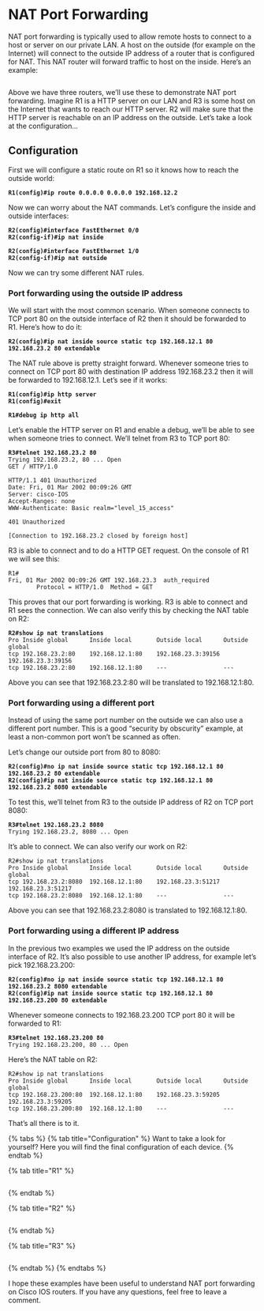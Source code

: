 # NAT Port Forwarding

NAT port forwarding is typically used to allow remote hosts to connect to a host or server on our private LAN. A host on the outside (for example on the Internet) will connect to the outside IP address of a router that is configured for NAT. This NAT router will forward traffic to host on the inside. Here’s an example:

<figure><img src="https://cdn.networklessons.com/wp-content/uploads/2015/05/nat-port-forwarding-inside-outside.png" alt=""><figcaption></figcaption></figure>

Above we have three routers, we’ll use these to demonstrate NAT port forwarding. Imagine R1 is a HTTP server on our LAN and R3 is some host on the Internet that wants to reach our HTTP server. R2 will make sure that the HTTP server is reachable on an IP address on the outside. Let’s take a look at the configuration…

## Configuration

First we will configure a static route on R1 so it knows how to reach the outside world:

<pre><code><strong>R1(config)#ip route 0.0.0.0 0.0.0.0 192.168.12.2
</strong></code></pre>

Now we can worry about the NAT commands. Let’s configure the inside and outside interfaces:

<pre><code><strong>R2(config)#interface FastEthernet 0/0
</strong><strong>R2(config-if)#ip nat inside
</strong>
<strong>R2(config)#interface FastEthernet 1/0
</strong><strong>R2(config-if)#ip nat outside
</strong></code></pre>

Now we can try some different NAT rules.

### Port forwarding using the outside IP address

We will start with the most common scenario. When someone connects to TCP port 80 on the outside interface of R2 then it should be forwarded to R1. Here’s how to do it:

<pre><code><strong>R2(config)#ip nat inside source static tcp 192.168.12.1 80 192.168.23.2 80 extendable
</strong></code></pre>

The NAT rule above is pretty straight forward. Whenever someone tries to connect on TCP port 80 with destination IP address 192.168.23.2 then it will be forwarded to 192.168.12.1. Let’s see if it works:

<pre><code><strong>R1(config)#ip http server
</strong><strong>R1(config)#exit
</strong>
<strong>R1#debug ip http all
</strong></code></pre>

Let’s enable the HTTP server on R1 and enable a debug, we’ll be able to see when someone tries to connect. We’ll telnet from R3 to TCP port 80:

<pre><code><strong>R3#telnet 192.168.23.2 80
</strong>Trying 192.168.23.2, 80 ... Open
GET / HTTP/1.0

HTTP/1.1 401 Unauthorized
Date: Fri, 01 Mar 2002 00:09:26 GMT
Server: cisco-IOS
Accept-Ranges: none
WWW-Authenticate: Basic realm="level_15_access"

401 Unauthorized

[Connection to 192.168.23.2 closed by foreign host]
</code></pre>

R3 is able to connect and to do a HTTP GET request. On the console of R1 we will see this:

```
R1#
Fri, 01 Mar 2002 00:09:26 GMT 192.168.23.3  auth_required
        Protocol = HTTP/1.0  Method = GET
```

This proves that our port forwarding is working. R3 is able to connect and R1 sees the connection. We can also verify this by checking the NAT table on R2:

<pre><code><strong>R2#show ip nat translations
</strong>Pro Inside global      Inside local       Outside local      Outside global
tcp 192.168.23.2:80    192.168.12.1:80    192.168.23.3:39156 192.168.23.3:39156
tcp 192.168.23.2:80    192.168.12.1:80    ---                ---
</code></pre>

Above you can see that 192.168.23.2:80 will be translated to 192.168.12.1:80.

### Port forwarding using a different port

Instead of using the same port number on the outside we can also use a different port number. This is a good “security by obscurity” example, at least a non-common port won’t be scanned as often.

Let’s change our outside port from 80 to 8080:

<pre><code><strong>R2(config)#no ip nat inside source static tcp 192.168.12.1 80 192.168.23.2 80 extendable
</strong><strong>R2(config)#ip nat inside source static tcp 192.168.12.1 80 192.168.23.2 8080 extendable
</strong></code></pre>

To test this, we’ll telnet from R3 to the outside IP address of R2 on TCP port 8080:

<pre><code><strong>R3#telnet 192.168.23.2 8080
</strong>Trying 192.168.23.2, 8080 ... Open
</code></pre>

It’s able to connect. We can also verify our work on R2:

```
R2#show ip nat translations
Pro Inside global      Inside local       Outside local      Outside global
tcp 192.168.23.2:8080  192.168.12.1:80    192.168.23.3:51217 192.168.23.3:51217
tcp 192.168.23.2:8080  192.168.12.1:80    ---                ---
```

Above you can see that 192.168.23.2:8080 is translated to 192.168.12.1:80.

### Port forwarding using a different IP address

In the previous two examples we used the IP address on the outside interface of R2. It’s also possible to use another IP address, for example let’s pick 192.168.23.200:

<pre><code><strong>R2(config)#no ip nat inside source static tcp 192.168.12.1 80 192.168.23.2 8080 extendable
</strong><strong>R2(config)#ip nat inside source static tcp 192.168.12.1 80 192.168.23.200 80 extendable
</strong></code></pre>

Whenever someone connects to 192.168.23.200 TCP port 80 it will be forwarded to R1:

<pre><code><strong>R3#telnet 192.168.23.200 80
</strong>Trying 192.168.23.200, 80 ... Open
</code></pre>

Here’s the NAT table on R2:

```
R2#show ip nat translations
Pro Inside global      Inside local       Outside local      Outside global
tcp 192.168.23.200:80  192.168.12.1:80    192.168.23.3:59205 192.168.23.3:59205
tcp 192.168.23.200:80  192.168.12.1:80    ---                ---
```

That’s all there is to it.

{% tabs %}
{% tab title="Configuration" %}
Want to take a look for yourself? Here you will find the final configuration of each device.
{% endtab %}

{% tab title="R1" %}
```
```
{% endtab %}

{% tab title="R2" %}
```
```
{% endtab %}

{% tab title="R3" %}
```
```
{% endtab %}
{% endtabs %}

I hope these examples have been useful to understand NAT port forwarding on Cisco IOS routers. If you have any questions, feel free to leave a comment.
